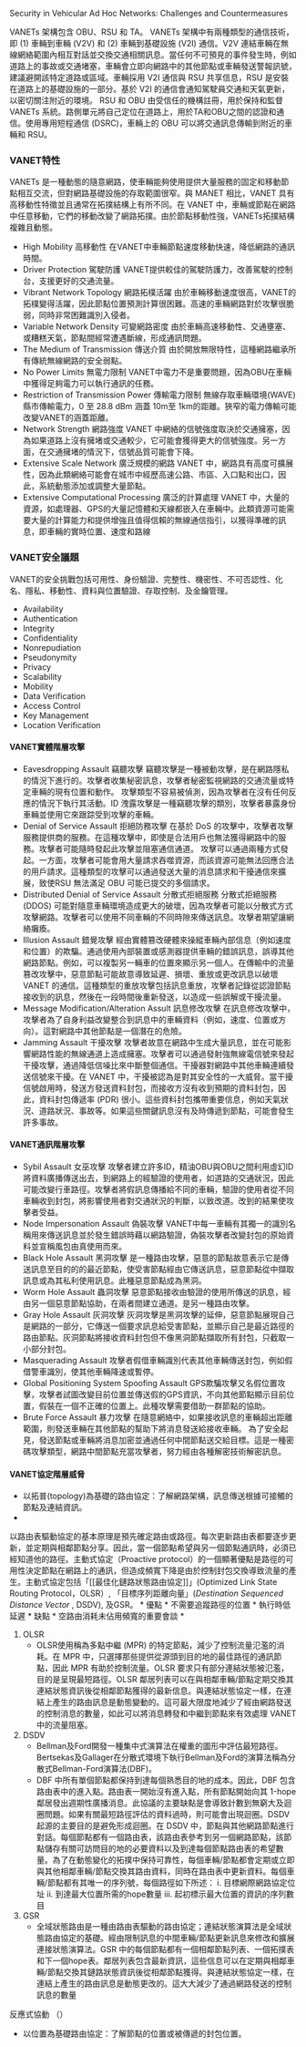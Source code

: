 Security in Vehicular Ad Hoc Networks: Challenges and Countermeasures

VANETs 架構包含 OBU、RSU 和 TA。 VANETs 架構中有兩種類型的通信技術，即 (1) 車輛到車輛 (V2V) 和 (2) 車輛到基礎設施 (V2I) 通信。V2V 連結車輛在無線網絡範圍內相互對話並交換交通相關訊息。當任何不可預見的事件發生時，例如道路上的事故或交通堵塞，車輛會立即向網路中的其他節點或車輛發送警報訊號，建議避開該特定道路或區域。車輛採用 V2I 通信與 RSU 共享信息，RSU 是安裝在道路上的基礎設施的一部分。基於 V2I 的通信會通知駕駛員交通和天氣更新，以密切關注附近的環境。 RSU 和 OBU 由受信任的機構註冊，用於保持和監督 VANETs 系統。路側單元將自己定位在道路上，用於TA和OBU之間的認證和通信。使用專用短程通信 (DSRC)，車輛上的 OBU 可以將交通訊息傳輸到附近的車輛和 RSU。

### VANET特性
VANETs 是一種動態的隨意網路，使車輛能夠使用提供大量服務的固定和移動節點相互交流，但對網路基礎設施的存取範圍很窄。與 MANET 相比，VANET 具有高移動性特徵並且通常在拓撲結構上有所不同。在 VANET 中，車輛或節點在網路中任意移動，它們的移動改變了網路拓撲。由於節點移動性強，VANETs拓撲結構複雜且動態。

* High Mobility 高移動性
	在VANET中車輛節點速度移動快速，降低網路的通訊時間。
* Driver Protection 駕駛防護
	VANET提供較佳的駕駛防護力，改善駕駛的控制台，支援更好的交通流量。
* Vibrant Network Topology 網路拓樸活躍
	由於車輛移動速度很高，VANET的拓樸變得活躍，因此節點位置預測計算很困難。高速的車輛網路對於攻擊很脆弱，同時非常困難識別入侵者。
* Variable Network Density 可變網路密度
	由於車輛高速移動性、交通壅塞、或糟糕天氣，節點間經常遭遇斷線，形成通訊問題。
* The Medium of Transmission 傳送介質
	由於開放無限特性，這種網路繼承所有傳統無線網路的安全弱點。
* No Power Limits 無電力限制
	VANET中電力不是重要問題，因為OBU在車輛中獲得足夠電力可以執行通訊的任務。
* Restriction of Transmission Power 傳輸電力限制
	無線存取車輛環境(WAVE)縣市傳輸電力，0 至 28.8 dBm 涵蓋 10m至 1km的距離。狹窄的電力傳輸可能改變VANET的涵蓋距離。
* Network Strength 網路強度
	VANET 中網絡的信號強度取決於交通擁塞，因為如果道路上沒有擁堵或交通較少，它可能會獲得更大的信號強度。另一方面，在交通擁堵的情況下，信號品質可能會下降。
* Extensive Scale Network 廣泛規模的網路
	VANET 中，網路具有高度可擴展性，因為此類網絡可能會在城市中經歷高速公路、市區、入口點和出口，因此，系統動態添加或調整大量節點。
* Extensive Computational Processing 廣泛的計算處理
	VANET 中，大量的資源，如處理器、GPS的大量記憶體和天線都嵌入在車輛中。此類資源可能需要大量的計算能力和提供增強且值得信賴的無線通信指引，以獲得準確的訊息，即車輛的實時位置、速度和路線

### VANET安全議題
VANET的安全挑戰包括可用性、身份驗證、完整性、機密性、不可否認性、化名、隱私、移動性、資料與位置驗證、存取控制、及金鑰管理。

* Availability
* Authentication
* Integrity
* Confidentiality
* Nonrepudiation
* Pseudonymity
* Privacy
* Scalability
* Mobility
* Data Verification
* Access Control
* Key Management
* Location Verification

#### VANET實體階層攻擊
* Eavesdropping Assault 竊聽攻擊
	竊聽攻擊是一種被動攻擊，是在網路隱私的情況下進行的。攻擊者收集秘密訊息，攻擊者秘密監視網路的交通流量或特定車輛的現有位置和動作。 攻擊類型不容易被偵測，因為攻擊者在沒有任何反應的情況下執行其活動。ID 洩露攻擊是一種竊聽攻擊的類別，攻擊者暴露身份車輛並使用它來跟踪受到攻擊的車輛。
* Denial of Service Assault 拒絕防務攻擊
	在基於 DoS 的攻擊中，攻擊者攻擊服務提供商的服務。在這種攻擊中，即使是合法用戶也無法獲得網路中的服務。攻擊者可能隨時發起此攻擊並阻塞通信通道。 攻擊可以通過兩種方式發起。一方面，攻擊者可能會用大量請求吞噬資源，而該資源可能無法回應合法的用戶請求。這種類型的攻擊可以通過發送大量的消息請求和干擾通信來擴展，致使RSU 無法滿足 OBU 可能已提交的多個請求。
* Distributed Denial of Service Assault 分散式拒絕服務
	分散式拒絕服務 (DDOS) 可能對隨意車輛環境造成更大的破壞，因為攻擊者可能以分散式方式攻擊網路。攻擊者可以使用不同車輛的不同時隙來傳送訊息。攻擊者期望讓網絡癱瘓。
* Illusion Assault 錯覺攻擊
	經由實體篡改硬體來操縱車輛內部信息（例如速度和位置）的欺騙。通過使用內部裝置或感測器提供車輛的錯誤訊息，誤導其他網路節點。例如，可以複製另一輛車的位置來顯示另一個人。在傳輸中的流量篡改攻擊中，惡意節點可能故意導致延遲、損壞、重放或更改訊息以破壞 VANET 的通信。這種類型的重放攻擊包括訊息重放，攻擊者記錄從認證節點接收到的訊息，然後在一段時間後重新發送，以造成一些誤解或干擾流量。
* Message Modification/Alteration Assult 訊息修改攻擊
	在訊息修改攻擊中，攻擊者為了自身利益改變整合到訊息中的車輛資料（例如，速度、位置或方向）。這對網路中其他節點是一個潛在的危險。
* Jamming Assault 干擾攻擊
	攻擊者故意在網路中生成大量訊息，並在可能影響網路性能的無線通道上造成擁塞。攻擊者可以通過發射強無線電信號來發起干擾攻擊，通過降低信噪比來中斷整個通信。干擾器對網路中其他車輛連續發送信號來干擾。在 VANET 中，干擾被認為是對其安全性的一大威脅。當干擾信號啟用時，發送方發送資料封包，而接收方沒有收到預期的資料封包，因此，資料封包傳遞率 (PDR) 很小。這些資料封包攜帶重要信息，例如天氣狀況、道路狀況、事故等。如果這些關鍵訊息沒有及時傳遞到節點，可能會發生許多事故。
#### VANET通訊階層攻擊
* Sybil Assault 女巫攻擊
	攻擊者建立許多ID，精油OBU與OBU之間利用虛幻ID將資料廣播傳送出去，到網路上的經驗證的使用者，如道路的交通狀況，因此可能改變行車路徑。攻擊者將假訊息傳播給不同的車輛，驗證的使用者從不同車輛收到封包，將影響使用者對交通狀況的判斷，以致改道。改到的結果使攻擊者受益。
* Node Impersonation Assault 偽裝攻擊
	VANET中每一車輛有其獨一的識別名稱用來傳送訊息並於發生錯誤時藉以網路驗證，偽裝攻擊者改變封包的原始資料並宣稱風包由真使用而來。
* Black Hole Assault 黑洞攻擊
	是一種路由攻擊，惡意的節點故意表示它是傳送訊息至目的的的最近節點，使受害節點經由它傳送訊息，惡意節點從中擷取訊息或為其私利使用訊息。此種惡意節點成為黑洞。
* Worm Hole Assault 蟲洞攻擊
	惡意節點接收由驗證的使用所傳送的訊息，經由另一個惡意節點協助，在兩者間建立通道。是另一種路由攻擊。
* Gray Hole Assault 灰洞攻擊
	灰洞攻擊是黑洞攻擊的延伸，惡意節點展現自己是網路的一部分，它傳送一個要求訊息給受害節點，並顯示自己是最近路徑的路由節點。灰洞節點將接收資料封包但不像黑洞節點擷取所有封包，只截取一小部分封包。
* Masquerading Assault
	攻擊者假借車輛識別代表其他車輛傳送封包，例如假借警車識別，使其他車輛降速或暫停。
* Global Positioning System Spoofing Assault
	GPS欺騙攻擊又名假位置攻擊，攻擊者試圖改變目前位置並傳送假的GPS資訊，不向其他節點顯示目前位置，假裝在一個不正確的位置上。此種攻擊需要借助一群節點的協助。
* Brute Force Assault 暴力攻擊
	在隨意網絡中，如果接收訊息的車輛超出距離範圍，則發送車輛在其他節點的幫助下將消息發送給接收車輛。 為了安全起見，發送節點或車輛將消息加密並通過任何中間節點送交給目標。這是一種密碼攻擊類型，網路中間節點充當攻擊者，努力經由各種解密技術解密訊息。
#### VANET協定階層威脅
* 以拓普(topology)為基礎的路由協定：了解網路架構，訊息傳送根據可接觸的節點及連結資訊。
* 

以路由表驅動協定的基本原理是預先確定路由或路徑。每次更新路由表都要逐步更新，並定期與相鄰節點分享。因此，當一個節點希望與另一個節點通訊時，必須已經知道他的路徑。主動式協定（Proactive protocol）的一個顯著優點是路徑的可用性決定節點在網路上的通訊，但造成頻寬下降是由於控制封包交換導致流量的產生。主動式協定包括「[[最佳化鏈路狀態路由協定]]」(Optimized Link State Routing Protocol，OLSR）, 「目標序列距離向量」(_Destination Sequenced Distance Vector_ , DSDV), 及GSR。
	* 優點
		* 不需要追蹤路徑的位置
		* 執行時低延遲
	* 缺點
		* 空路由消耗未佔用頻寬的重要會談
* 
1. OLSR
	* OLSR使用稱為多點中繼 (MPR) 的特定節點，減少了控制流量氾濫的消耗。在 MPR 中，只選擇那些提供從源頭到目的地的最佳路徑的通訊節點，因此 MPR 有助於控制流量。OLSR 要求只有部分連結狀態被氾濫，目的是呈現最短路徑。OLSR 鄰居列表可以在與相鄰車輛/節點定期交換其連結狀態資訊後從相鄰節點獲得的最新信息。與連結狀態協定一樣，在連結上產生的路由訊息是動態變動的。這可最大限度地減少了經由網路發送的控制消息的數量，如此可以將消息轉發和中繼到節點來有效處理 VANET 中的流量阻塞。
2. DSDV
	* Bellman及Ford開發一種集中式演算法在權重的圖形中評估最短路徑。Bertsekas及Gallager在分散式環境下執行Bellman及Ford的演算法稱為分散式Bellman-Ford演算法(DBF)。
	* DBF 中所有單個節點都保持到達每個熟悉目的地的成本。因此，DBF 包含路由表中的進入點。路由表一開始沒有進入點，所有節點開始向其 1-hope 鄰居發出週期性廣播消息。此協議的主要缺點是會導致計數到無窮大及迴圈問題。如果有關最短路徑評估的資料過時，則可能會出現迴圈。DSDV 起源的主要目的是避免形成迴圈。在 DSDV 中，節點與其他網路節點進行對話。每個節點都有一個路由表，該路由表參考到另一個網路節點，該節點儲存有關可訪問目的地的必要資料以及到達每個節點路由表的希望數量。為了在動態變化的拓撲中保持可靠性，每個車輛/節點都會定期或立即與其他相鄰車輛/節點交換其路由資料，同時在路由表中更新資料。每個車輛/節點都有其唯一的序列號，每個路徑如下所述：
		i. 目標網際網路協定位址
		ii. 到達最大位置所需的hope數量
		iii. 起初標示最大位置的資訊的序列數目
3. GSR
	* 全域狀態路由是一種由路由表驅動的路由協定；連結狀態演算法是全域狀態路由協定的基礎。經由限制訊息的中間車輛/節點更新訊息來修改和擴展連接狀態演算法。GSR 中的每個節點都有一個相鄰節點列表、一個拓撲表和下一個hope表。鄰居列表包含最新資訊，這些信息可以在定期與相鄰車輛/節點交換其鏈路狀態資訊後從相鄰節點獲得。與連結狀態協定一樣，在連結上產生的路由訊息是動態更改的。這大大減少了通過網路發送的控制訊息的數量

反應式協動 （）

* 以位置為基礎路由協定：了解節點的位置或被傳遞的封包位置。







